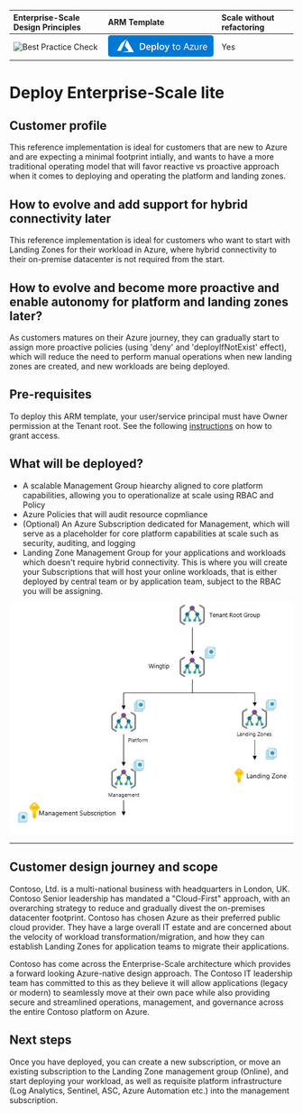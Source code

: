
| Enterprise-Scale Design Principles | ARM Template | Scale without refactoring |
|:-------------|:--------------|:--------------|
|![Best Practice Check](https://azurequickstartsservice.blob.core.windows.net/badges/subscription-deployments/create-rg-lock-role-assignment/BestPracticeResult.svg)|[![Deploy To Azure](https://raw.githubusercontent.com/Azure/azure-quickstart-templates/master/1-CONTRIBUTION-GUIDE/images/deploytoazure.svg?sanitize=true)](https://ms.portal.azure.com/?feature.customportal=false#create/Microsoft.Template/uri/https%3A%2F%2Fraw.githubusercontent.com%2FAzure%2FAzOps%2Fmain%2Ftemplate%2Fux-foundation.json/createUIDefinitionUri/https%3A%2F%2Fraw.githubusercontent.com%2FAzure%2FAzOps%2Fmain%2Ftemplate%2Fesux.json) | Yes |

# Deploy Enterprise-Scale lite

## Customer profile

This reference implementation is ideal for customers that are new to Azure and are expecting a minimal footprint intially, and wants to have a more traditional operating model that will favor reactive vs proactive approach when it comes to deploying and operating the platform and landing zones.

## How to evolve and add support for hybrid connectivity later
This reference implementation is ideal for customers who want to start with Landing Zones for their workload in Azure, where hybrid connectivity to their on-premise datacenter is not required from the start.

## How to evolve and become more proactive and enable autonomy for platform and landing zones later?
As customers matures on their Azure journey, they can gradually start to assign more proactive policies (using 'deny' and 'deployIfNotExist' effect), which will reduce the need to perform manual operations when new landing zones are created, and new workloads are being deployed.

## Pre-requisites
To deploy this ARM template, your user/service principal must have Owner permission at the Tenant root.
See the following [instructions](https://docs.microsoft.com/en-us/azure/role-based-access-control/elevate-access-global-admin) on how to grant access.

## What will be deployed?
- A scalable Management Group hiearchy aligned to core platform capabilities, allowing you to operationalize at scale using RBAC and Policy
- Azure Policies that will audit resource copmliance
- (Optional) An Azure Subscription dedicated for Management, which will serve as a placeholder for core platform capabilities at scale such as security, auditing, and logging
- Landing Zone Management Group for your applications and workloads which doesn't require hybrid connectivity. This is where you will create your Subscriptions that will host your online workloads, that is either deployed by central team or by application team, subject to the RBAC you will be assigning.

![Enterprise-Scale with audit](./media/lite.png)

---

## Customer design journey and scope

Contoso, Ltd. is a multi-national business with headquarters in London, UK. Contoso Senior leadership has mandated a "Cloud-First" approach, with an overarching strategy to reduce and gradually divest the on-premises datacenter footprint. Contoso has chosen Azure as their preferred public cloud provider. They have a large overall IT estate and are concerned about the velocity of workload transformation/migration, and how they can establish Landing Zones for application teams to migrate their applications.

Contoso has come across the Enterprise-Scale architecture which provides a forward looking Azure-native design approach. The Contoso IT leadership team has committed to this as they believe it will allow applications (legacy or modern) to seamlessly move at their own pace while also providing secure and streamlined operations, management, and governance across the entire Contoso platform on Azure.

## Next steps

Once you have deployed, you can create a new subscription, or move an existing subscription to the Landing Zone management group (Online), and start deploying your workload, as well as requisite platform infrastructure (Log Analytics, Sentinel, ASC, Azure Automation etc.) into the management subscription. 
